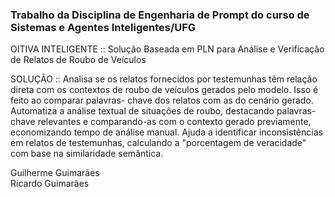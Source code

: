 <h3>Trabalho da Disciplina de Engenharia de Prompt do curso de Sistemas e Agentes Inteligentes/UFG</h3>


OITIVA INTELIGENTE ::
Solução Baseada em PLN para Análise e Verificação de Relatos de Roubo de Veículos

SOLUÇÃO ::
Analisa se os relatos fornecidos por testemunhas têm
relação direta com os contextos de roubo de veículos
gerados pelo modelo. Isso é feito ao comparar palavras-
chave dos relatos com as do cenário gerado.
Automatiza a análise textual de situações de roubo,
destacando palavras-chave relevantes e
comparando-as com o contexto gerado previamente,
economizando tempo de análise manual.
Ajuda a identificar inconsistências em relatos de
testemunhas, calculando a "porcentagem de
veracidade" com base na similaridade semântica.

Guilherme Guimarães<br>
Ricardo Guimarães

